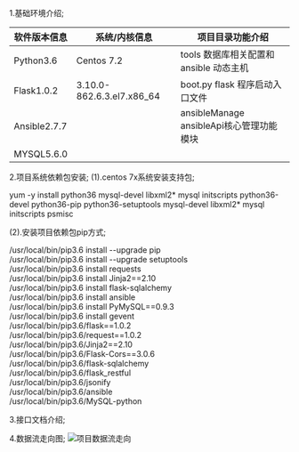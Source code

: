 

1.基础环境介绍;

   软件版本信息  |系统/内核信息 |项目目录功能介绍
  -|-|-
  Python3.6     |Centos 7.2 | tools 数据库相关配置和ansible 动态主机
  Flask1.0.2    |3.10.0-862.6.3.el7.x86_64  |boot.py flask 程序启动入口文件
  Ansible2.7.7  |           | ansibleManage ansibleApi核心管理功能模块
  MYSQL5.6.0    |           |    


2.项目系统依赖包安装;
  (1).centos 7x系统安装支持包;  
  
   yum -y install python36 mysql-devel libxml2* mysql initscripts python36-devel python36-pip python36-setuptools mysql-devel libxml2*      mysql initscripts psmisc  
   
   
   (2).安装项目依赖包pip方式;  
   
   /usr/local/bin/pip3.6 install --upgrade pip  
   /usr/local/bin/pip3.6 install --upgrade setuptools  
   /usr/local/bin/pip3.6 install requests  
   /usr/local/bin/pip3.6 install Jinja2==2.10  
   /usr/local/bin/pip3.6 install flask-sqlalchemy  
   /usr/local/bin/pip3.6 install ansible  
   /usr/local/bin/pip3.6 install PyMySQL==0.9.3  
   /usr/local/bin/pip3.6 install gevent  
   /usr/local/bin/pip3.6/flask==1.0.2  
    /usr/local/bin/pip3.6/request==1.0.2  
    /usr/local/bin/pip3.6/Jinja2==2.10  
    /usr/local/bin/pip3.6/Flask-Cors==3.0.6  
    /usr/local/bin/pip3.6/flask-sqlalchemy  
    /usr/local/bin/pip3.6/flask_restful  
    /usr/local/bin/pip3.6/jsonify  
    /usr/local/bin/pip3.6/ansible  
    /usr/local/bin/pip3.6/MySQL-python    
    
3.接口文档介绍;
  
  
4.数据流走向图;
![项目数据流走向](https://github.com/breaklinux/devops-bmc-api/blob/master/img/devops-bmc-api.jpg)
    
